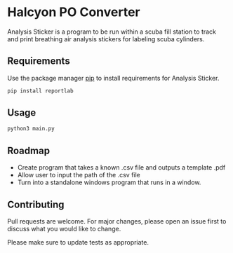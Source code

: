 # Halcyon PO Converter 

Analysis Sticker is a program to be run within a scuba fill station to track and print breathing air analysis stickers for labeling scuba cylinders. 

## Requirements

Use the package manager [pip](https://pip.pypa.io/en/stable/) to install requirements for Analysis Sticker.

```bash
pip install reportlab
```

## Usage

```python
python3 main.py
```


## Roadmap
- Create program that takes a known .csv file and outputs a template .pdf
- Allow user to input the path of the .csv file 
- Turn into a standalone windows program that runs in a window.

## Contributing

Pull requests are welcome. For major changes, please open an issue first
to discuss what you would like to change.

Please make sure to update tests as appropriate.
